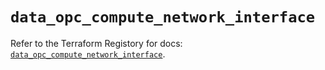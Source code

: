 # `data_opc_compute_network_interface`

Refer to the Terraform Registory for docs: [`data_opc_compute_network_interface`](https://www.terraform.io/docs/providers/opc/d/compute_network_interface).
